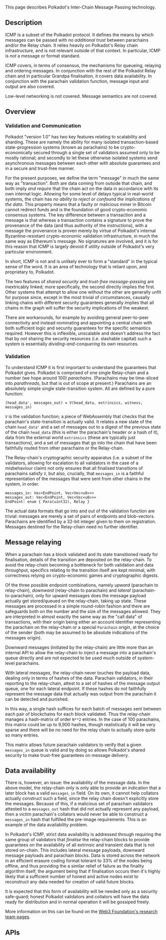 This page describes Polkadot's Inter-Chain Message Passing technology.

## Description

ICMP is a subset of the Polkadot protocol. It defines the means by which messages can be passed with *no additional trust* between parachains and/or the Relay chain. It relies heavily on Polkadot's Relay chain infrastructure, and is not relevant outside of that context. In particular, ICMP is *not* a message or format standard.

ICMP covers, in terms of consensus, the mechanisms for queueing, relaying and ordering messages. In conjunction with the rest of the Polkadot Relay chain and in particular Grandpa finalisation, it covers data availability. In conjunction with the parachain validation function, message input and output are also covered.

Low-level networking is not covered. Message semantics are not covered.

## Overview

### Validation and Communication

Polkadot "version 1.0" has two key features relating to scalability and sharding. These are namely the ability for many isolated transaction-based state-progression systems (known as parachains) to be crypto-economically secured through a single set of validators assumed only to be mostly rational; and secondly to let these otherwise isolated systems send asynchronous messages between each other with absolute guarantees and in a secure and trust-free manner.

For the present purposes, we define the term "message" in much the same way as "transaction". Both are data coming from outside that chain, and both imply *and require* that the chain act on the data in accordance with its own internal logic. Allowing for some level of delays typical in real-world systems, the chain has *no ability to reject or confound the implications of the data*. This property means that a faulty or malicious miner in Bitcoin cannot redirect funds and is the foundation of good crypto-economic consensus systems. The key difference between a transaction and a message is that whereas a transaction contains a signature to prove the provenance of the data (and thus authority of the instructions), with a message the provenance is proven merely by virtue of Polkadot's internal Byzantine-resistant crypto-economic validation infrastructure, in much the same way as Ethereum's message. No signatures are involved, and it is for this reason that ICMP is largely devoid if utility outside of Polkadot's very particular environment.

In short, ICMP is not and is unlikely ever to form a "standard" in the typical sense of the word. It is an area of technology that is reliant upon, and proprietary to, Polkadot.

The two features of *shared security* and *trust-free message-passing* are inextricably linked; more specifically, the second directly implies the first. Other systems that attempt to allow one without the other are generally unfit for purpose since, except in the most trivial of circumstances, causally linking chains with different security guarantees generally implies that all chains in the graph will suffer the security implications of the weakest.

There are workarounds, for example by avoiding general peer-to-peer connectivity and instead nominating and appointing a central chain with both sufficient logic and security guarantees for the specific semantics required. However this is inflexible, unscalable and doesn't address the fact that by *not* sharing the security resources (i.e. slashable capital) such a system is essentially *dividing-and-conquering* its own resources.

### Validation

To understand ICMP it is first important to understand the guarantees that Polkadot gives. Polkadot is comprised of one single Relay-chain and a number (we hope around 100) *parachains*. (Parachains may be time-sliced into *parathreads*, but that is out of scope at present.) Parachains are an absolutely simple single state-transition system. All are defined by a pure function:

```
(head_data', messages_out) = V(head_data, extrinsics, witness, messages_in)
```

`V` is the validation function; a piece of WebAssembly that checks that the parachain's state-transition is actually valid. It relates a new state of the chain `head_data'` and a set of messages out to a digest of the previous state of the chain `head_data` (this is either the parachain's header or a hash of it), data from the external world `extrinsics` (these are typically just transactions), and a set of messages that go into the chain that have been faithfully routed from other parachains or the Relay-chain.

The Relay-chain's cryptographic security apparatus (i.e. a subset of the validators, allowing for escalation to all validators in the case of a misbehaviour claim) not only ensures that all finalised transitions of parachains satisfy `V`, but also, crucially, that `messages_in` is a faithful representation of the messages that were sent from other chains in the system, in order.

```
messages_in: Vec<EndPoint, Vec<Vec<u8>>>
messages_out: Vec<EndPoint, Vec<Vec<u8>>>
EndPoint: enum { Para(uint32), Relay }
```

The actual data formats that go into and out of the validation function are trivial: messages are merely a set of pairs of endpoints and blob-vectors. Parachains are identified by a 32-bit integer given to them on registration. Messages destined for the Relay-chain need no further identifier.

## Message relaying

When a parachain has a block validated and its state transitioned ready for finalisation, details of the transition are deposited on the relay-chain. To avoid the relay-chain becoming a bottleneck for both validation and data throughput, specifics relating to the transition itself are kept minimal, with correctness relying on crypto-economic games and cryptographic digests.

Of the three possible endpoint combinations, namely *upward* (parachain to relay-chain), *downward* (relay-chain to parachain) and *lateral* (parachain-to-parachain), only for upward messages does the message payload actually get stored/queued on the relay-chain, taking up state. These messages are processed in a simple round-robin fashion and there are safeguards both on the number and the size of the messages allowed. They are interpreted in almost exactly the same way as the "call data" of transactions, with their origin being either an account identifier representing the parachain on the relay-chain or a special `Parachain` origin, at the choice of the sender (both may be assumed to be absolute indications of the messages origin).

Downward messages (initiated by the relay-chain) are little more than an internal API to allow the relay-chain to inject a message into a parachain's queue directly and are not expected to be used much outside of system-level parachains.

With lateral messages, the relay-chain never touches the payload data, dealing only in terms of hashes of the data. Parachain validators, in their reporting to the relay-chain, attest to a set of hashes of the message output queue, one for each lateral endpoint. If these hashes do not faithfully represent the message data that actually was output from the parachain it can be detected and punished.

In this way, a single hash suffices for each batch of messages sent between each pair of blockchains for each block validated. Thus the relay-chain manages a hash-matrix of order `N**2` entries. In the case of 100 parachains, this matrix could be up to 9,900 hashes, though realistically it will be very sparse and there will be no need for the relay chain to actually store quite so many entries.

This matrix allows future parachain validators to verify that a given `messages_in` queue is valid and by doing so allows Polkadot's shared security to make trust-free guarantees on message delivery.

## Data availability

There is, however, an issue: the availability of the message data. In the above model, the relay-chain only is only able to provide an indication that a later block has a valid `messages_in` field. On its own, it cannot help collators actually construct such a field, since the relay chain doesn't explicitly store the messages. Because of this, if a malicious set of parachain validators attested to a `messages_out` hash that did not actually represent any payload, then a victim parachain's collators would never be able to construct a `messages_in` hash that fulfilled the pre-image requirements. This is an example of the data availability problem.

In Polkadot's ICMP, strict data availability is addressed through requiring the same group of validators that *finalise* the relay-chain blocks to provide guarantees on the availability of all extrinsic and transient data that is not stored on-chain. This includes lateral message payloads, downward message payloads and parachain blocks. Data is stored across the network in an efficient erasure coding format tolerant to 33% of the nodes being offline, and thus providing the a similar relief of failure as the finality algorithm itself, the argument being that if finalisation occurs then it's highly likely that a sufficient number of honest and active nodes exist to reconstruct any data needed for creation of valid future blocks.

It is expected that this form of availability will be needed only as a security safe-guard; honest Polkadot validators and collators will have the data ready for distribution and in normal operation it will be gossiped freely.

More information on this can be found on the [Web3 Foundation's research team pages](research.web3.foundation).

## APIs



